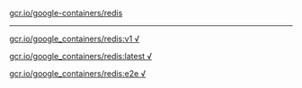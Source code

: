[gcr.io/google-containers/redis](https://hub.docker.com/r/anjia0532/redis/tags/) 

----
[gcr.io/google_containers/redis:v1 √](https://hub.docker.com/r/anjia0532/redis/tags/)

[gcr.io/google_containers/redis:latest √](https://hub.docker.com/r/anjia0532/redis/tags/)

[gcr.io/google_containers/redis:e2e √](https://hub.docker.com/r/anjia0532/redis/tags/)

